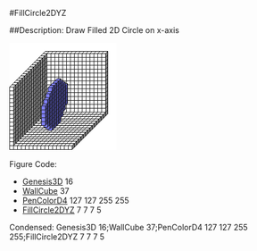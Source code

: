 #FillCircle2DYZ

##Description: Draw Filled 2D Circle on x-axis <x> <y> <z> <radius>

![](FillCircle2DYZ.png)

Figure Code:
- [Genesis3D](Genesis3D.md) 16
- [WallCube](WallCube.md) 37
- [PenColorD4](PenColorD4.md) 127 127 255 255
- [FillCircle2DYZ](FillCircle2DYZ.md) 7 7 7 5

Condensed: Genesis3D 16;WallCube 37;PenColorD4 127 127 255 255;FillCircle2DYZ 7 7 7 5

